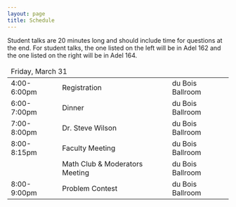 ```yaml
---
layout: page
title: Schedule
---
```


Student talks are 20 minutes long and should include time for questions at the end. For student talks, the one listed on the left will be in Adel 162 and the one listed on the right will be in Adel 164.

<table>
<thead>
<tr>
<td colspan="4">Friday, March 31</td>
</tr>
</thead>
<tr>
<td>4:00-6:00pm</td>
<td colspan="2">Registration</td>
<td>du Bois Ballroom</td>
</tr>
<tr>
<td>6:00-7:00pm</td>
<td colspan="2">Dinner</td>
<td>du Bois Ballroom</td>
</tr>
<tr>
<td>7:00-8:00pm</td>
<td colspan="2">Dr. Steve Wilson</td>
<td>du Bois Ballroom</td>
</tr>
<tr>
<td>8:00-8:15pm</td>
<td colspan="2">Faculty Meeting</td>
<td>du Bois Ballroom</td>
</tr>
<tr>
<td></td>
<td colspan="2">Math Club & Moderators Meeting</td>
<td>du Bois Ballroom</td>
</tr>
<tr>
<td>8:00-9:00pm</td>
<td colspan="2">Problem Contest</td>
<td>du Bois Ballroom</td>
</tr>
</table>

<!--
\begin{table}[h]
\centering
\begin{tabular}{@{}llll@{}}
\toprule
\multicolumn{4}{c}{\textbf{Friday, March 31}}\\
\toprule
4:00--6:00pm & Registration & & du Bois Ballroom\\
6:00--7:00pm & Dinner & & du Bois Ballroom\\
7:00--8:00pm & \multicolumn{2}{l}{Dr.~Steve Wilson} & du Bois Ballroom\\
& \multicolumn{2}{l}{\emph{To Fight And Never Lose}} &\\
8:00--8:15pm & Faculty Meeting & & du Bois Ballroom\\
& \multicolumn{2}{l}{Math Club \& Moderators Meeting} & \\
8:00--9:00pm & Problem Contest & & du Bois Ballroom\\
\\
\toprule
\multicolumn{4}{c}{\textbf{Saturday, April 1}}\\
\toprule
9:00--9:20am & E.~O'Neel--Judy & H.~Grayer & Adel 162/164\\
9:25--9:45am &  B.~Carr & R.~Orozco & Adel 162/164\\
9:50--10:10am & E.~Bidari & D.~Badaczewski & Adel 162/164\\
10:10--10:30am & Break & & Snacks in Adel Lobby\\
10:30--10:50am & S.~Blahnik & A.~Medeck  & Adel 162/164\\
11:00--12:00pm & \multicolumn{2}{l}{Dr.~Kathryn Bryant} & Cline Library Auditorium\\
& \multicolumn{3}{l}{\emph{Where Geometry and Topology Collide: The Unsolved (!) Inscribed Square Problem}}\\
12:00--1:30pm & Lunch & & Hot Spot, University Union\\
1:45--2:05pm & B.~Hoogstra & M.~Gutierrez & Adel 162/164\\
2:10--2:30pm & A.~Barrientos & C.~Schmitt & Adel 162/164\\
2:35--2:55pm & A.~Fortier & P.~Weisman & Adel 162/164\\
2:55--3:20pm & Break & & Snacks in Adel Lobby\\
3:20--3:40pm & J.~Covington & J.~Urcuyo & Adel 162/164\\
4:00--5:00pm & \multicolumn{2}{l}{Dr.~Henry Segerman} & Cline Library Auditorium\\
& \multicolumn{2}{l}{\emph{3D Shadows: Casting light on the fourth dimension}} &\\
5:15--6:00pm & Dinner & & Adel Lobby\\
5:00--9:00pm & Problem Contest & & Adel 163\\
6:00--9:00pm & Games \& Movies & & Adel 162/164\\

\\
\toprule
\multicolumn{4}{c}{\textbf{Sunday, April 2}}\\
\toprule
9:00--9:20am & K.~Winseck \& E.~Martinez & N.~Gaynor & Adel 162/164\\
9:25--9:45am & P.~Gonzalez & M.~Avery & Adel 162/164\\
9:50--10:10am & R.~Wood & T.~Doehrman & Adel 162/164\\
10:15--10:30am & Problem Contest Award & & Adel Lobby\\
10:30--11:00am & Closing Remarks & & Adel Lobby\\
\bottomrule
\end{tabular}
\end{table}
-->
